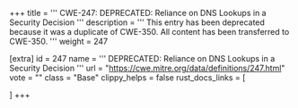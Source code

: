 +++
title = '''
CWE-247: DEPRECATED: Reliance on DNS Lookups in a Security Decision
'''
description	= '''
This entry has been deprecated because it was a duplicate of CWE-350. All content has been transferred to CWE-350.
'''
weight = 247

[extra]
id = 247
name = '''
DEPRECATED: Reliance on DNS Lookups in a Security Decision
'''
url = "https://cwe.mitre.org/data/definitions/247.html"
vote = ""
class = "Base"
clippy_helps = false
rust_docs_links = [
	
]
+++
